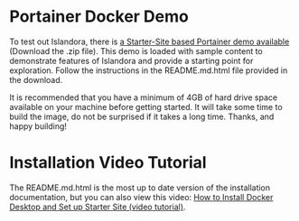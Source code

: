 # Portainer Docker Demo

To test out Islandora, there is [a Starter-Site based Portainer demo available](https://github.com/Islandora-Devops/sandbox/releases) (Download the .zip file). This demo is loaded with sample content to demonstrate
features of Islandora and provide a starting point for exploration. Follow the instructions in the README.md.html file provided in the download.

It is recommended that you have a minimum of 4GB of hard drive space available on your machine before getting started. It will take some time to build the image, do not be surprised if it takes a long time. Thanks, and happy building!
<br>

Installation Video Tutorial
==============================================================
The README.md.html is the most up to date version of the installation documentation, but you can also view this video: [How to Install Docker Desktop and Set up Starter Site (video tutorial)](https://www.youtube.com/watch?v=xhJft9K-YMU).

